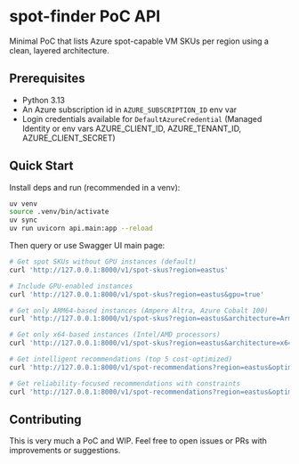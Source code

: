 # spot-finder PoC API

Minimal PoC that lists Azure spot-capable VM SKUs per region using a clean, layered architecture.

## Prerequisites

- Python 3.13
- An Azure subscription id in `AZURE_SUBSCRIPTION_ID` env var
- Login credentials available for `DefaultAzureCredential` (Managed Identity or env vars AZURE_CLIENT_ID, AZURE_TENANT_ID, AZURE_CLIENT_SECRET)

## Quick Start

Install deps and run (recommended in a venv):

```bash
uv venv
source .venv/bin/activate
uv sync
uv run uvicorn api.main:app --reload
```

Then query or use Swagger UI main page:

```bash
# Get spot SKUs without GPU instances (default)
curl 'http://127.0.0.1:8000/v1/spot-skus?region=eastus'

# Include GPU-enabled instances
curl 'http://127.0.0.1:8000/v1/spot-skus?region=eastus&gpu=true'

# Get only ARM64-based instances (Ampere Altra, Azure Cobalt 100)
curl 'http://127.0.0.1:8000/v1/spot-skus?region=eastus&architecture=Arm64'

# Get only x64-based instances (Intel/AMD processors)
curl 'http://127.0.0.1:8000/v1/spot-skus?region=eastus&architecture=x64'

# Get intelligent recommendations (top 5 cost-optimized)
curl 'http://127.0.0.1:8000/v1/spot-recommendations?region=eastus&optimize_for=cost'

# Get reliability-focused recommendations with constraints
curl 'http://127.0.0.1:8000/v1/spot-recommendations?region=eastus&optimize_for=reliability&max_hourly_cost=0.05&max_eviction_rate=5-10'
```

## Contributing

This is very much a PoC and WIP. Feel free to open issues or PRs with improvements or suggestions.
